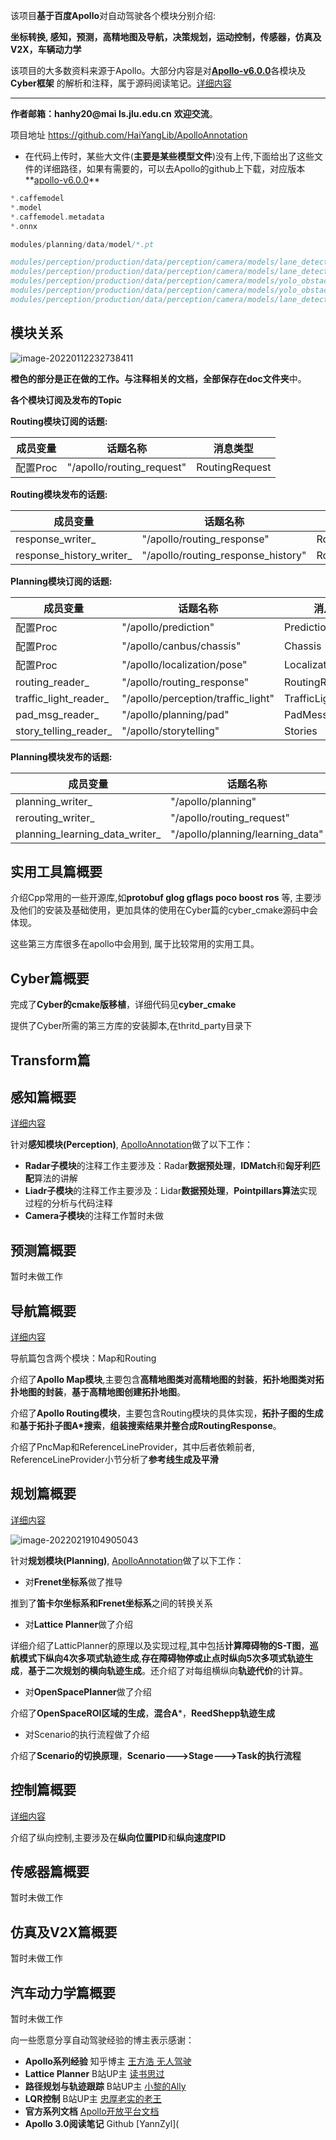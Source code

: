 该项目**基于百度Apollo**对自动驾驶各个模块分别介绍: 

**坐标转换, 感知，预测，高精地图及导航，决策规划，运动控制，传感器，仿真及V2X，车辆动力学**

该项目的大多数资料来源于Apollo。大部分内容是对[**Apollo-v6.0.0**](https://github.com/ApolloAuto/apollo/releases/tag/v6.0.0)各模块及 **Cyber框架** 的解析和注释，属于源码阅读笔记。[详细内容](doc/自动驾驶导论.md)

---

**作者邮箱：hanhy20@mai ls.jlu.edu.cn** **欢迎交流**。

项目地址 https://github.com/HaiYangLib/ApolloAnnotation

* 在代码上传时，某些大文件(**主要是某些模型文件**)没有上传,下面给出了这些文件的详细路径，如果有需要的，可以去Apollo的github上下载，对应版本**[apollo-v6.0.0](https://github.com/ApolloAuto/apollo/releases/tag/v6.0.0)**


```c
*.caffemodel
*.model
*.caffemodel.metadata
*.onnx

modules/planning/data/model/*.pt

modules/perception/production/data/perception/camera/models/lane_detector/darkSCNN/params
modules/perception/production/data/perception/camera/models/lane_detector/darkSCNN/params
modules/perception/production/data/perception/camera/models/yolo_obstacle_detector/3d-r4-half/params
modules/perception/production/data/perception/camera/models/yolo_obstacle_detector/3d-yolo/params
modules/perception/production/data/perception/camera/models/lane_detector/darkSCNN/params
```

## 模块关系

![image-20220112232738411](assets/readme.assets/image-20220112232738411.png)



**橙色的部分是正在做的工作。**与注释相关的文档，全部保存在**doc文件夹**中。

**各个模块订阅及发布的Topic**

**Routing模块订阅的话题:**

| 成员变量 | 话题名称                  | 消息类型       |
| -------- | ------------------------- | -------------- |
| 配置Proc | "/apollo/routing_request" | RoutingRequest |

**Routing模块发布的话题:**

| 成员变量                 | 话题名称                           | 消息类型        |
| ------------------------ | ---------------------------------- | --------------- |
| response_writer_         | "/apollo/routing_response"         | RoutingResponse |
| response_history_writer_ | "/apollo/routing_response_history" | RoutingResponse |

**Planning模块订阅的话题:**

| 成员变量              | 话题名称                           | 消息类型              |
| --------------------- | ---------------------------------- | --------------------- |
| 配置Proc              | "/apollo/prediction"               | PredictionObstacles   |
| 配置Proc              | "/apollo/canbus/chassis"           | Chassis               |
| 配置Proc              | "/apollo/localization/pose"        | LocalizationEstimate  |
| routing_reader_       | "/apollo/routing_response"         | RoutingResponse       |
| traffic_light_reader_ | "/apollo/perception/traffic_light" | TrafficLightDetection |
| pad_msg_reader_       | "/apollo/planning/pad"             | PadMessage            |
| story_telling_reader_ | "/apollo/storytelling"             | Stories               |

**Planning模块发布的话题:**

| 成员变量                       | 话题名称                         | 消息类型             |
| ------------------------------ | -------------------------------- | -------------------- |
| planning_writer_               | "/apollo/planning"               | ADCTrajectory        |
| rerouting_writer_              | "/apollo/routing_request"        | RoutingRequest       |
| planning_learning_data_writer_ | "/apollo/planning/learning_data" | PlanningLearningData |

## 实用工具篇概要 

介绍Cpp常用的一些开源库,如**protobuf glog gflags poco boost ros** 等, 主要涉及他们的安装及基础使用，更加具体的使用在Cyber篇的cyber_cmake源码中会体现。

这些第三方库很多在apollo中会用到, 属于比较常用的实用工具。

## Cyber篇概要 

完成了**Cyber的cmake版移植**，详细代码见**cyber_cmake**

提供了Cyber所需的第三方库的安装脚本,在thritd_party目录下

## Transform篇 

## 感知篇概要 

[详细内容](doc/自动驾驶导论.md)

针对**感知模块(Perception)**,   [ApolloAnnotation](https://github.com/HaiYangLib/ApolloAnnotation)做了以下工作：

* **Radar子模块**的注释工作主要涉及：Radar**数据预处理**，**IDMatch**和**匈牙利匹配**算法的讲解
* **Liadr子模块**的注释工作主要涉及：Lidar**数据预处理**，**Pointpillars算法**实现过程的分析与代码注释
* **Camera子模块**的注释工作暂时未做

## 预测篇概要 

暂时未做工作

##  导航篇概要 

[详细内容](doc/自动驾驶导论.md)

导航篇包含两个模块：Map和Routing

介绍了**Apollo Map模块**,主要包含**高精地图类对高精地图的封装**，**拓扑地图类对拓扑地图的封装**，**基于高精地图创建拓扑地图**。

介绍了**Apollo Routing模块**，主要包含Routing模块的具体实现，**拓扑子图的生成**和**基于拓扑子图A*搜索**，**组装搜索结果并整合成RoutingResponse**。

介绍了PncMap和ReferenceLineProvider，其中后者依赖前者, ReferenceLineProvider小节分析了**参考线生成及平滑**

## 规划篇概要 

[详细内容](doc/自动驾驶导论.md)

![image-20220219104905043](assets/readme.assets/image-20220219104905043.png)

针对**规划模块(Planning)**,   [ApolloAnnotation](https://github.com/HaiYangLib/ApolloAnnotation)做了以下工作：

* 对**Frenet坐标系**做了推导

推到了**笛卡尔坐标系和Frenet坐标系**之间的转换关系

* 对**Lattice Planner**做了介绍

详细介绍了LatticPlanner的原理以及实现过程,其中包括**计算障碍物的S-T图**，**巡航模式下纵向4次多项式轨迹生成**,**存在障碍物停或止点时纵向5次多项式轨迹生成**，**基于二次规划的横向轨迹生成**。还介绍了对每组横纵向**轨迹代价**的计算。

* 对**OpenSpacePlanner**做了介绍

介绍了**OpenSpaceROI区域的生成**，**混合A***，**ReedShepp轨迹生成**

* 对Scenario的执行流程做了介绍

介绍了**Scenario的切换原理**，**Scenario--->Stage--->Task的执行流程**

## 控制篇概要 

[详细内容](doc/自动驾驶导论.md)

介绍了纵向控制,主要涉及在**纵向位置PID**和**纵向速度PID**

## 传感器篇概要 

暂时未做工作

## 仿真及V2X篇概要 

暂时未做工作

## 汽车动力学篇概要 

暂时未做工作

 

 

向一些愿意分享自动驾驶经验的博主表示感谢：

* **Apollo系列经验**  知乎博主  [王方浩 无人驾驶](https://www.zhihu.com/column/self-driving) 
* **Lattice Planner** B站UP主 [读书思过](https://space.bilibili.com/325034144)
* **路径规划与轨迹跟踪** B站UP主 [小黎的Ally](https://space.bilibili.com/477041559)
* **LQR控制** B站UP主 [忠厚老实的老王](https://space.bilibili.com/287989852?from=search&seid=125495911078972296&spm_id_from=333.337.0.0)
* **官方系列文档** [Apollo开放平台文档](https://apollo.auto/Apollo-Homepage-Document/Apollo_Doc_CN_6_0/)
* **Apollo 3.0阅读笔记**  Github [YannZyl](